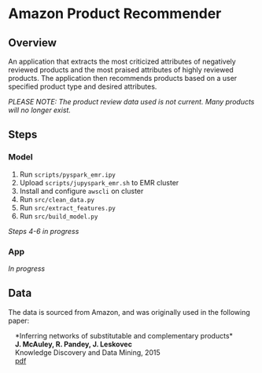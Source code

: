 # Amazon Product Recommender
## Overview
An application that extracts the most criticized attributes of negatively reviewed products and the most praised attributes of highly reviewed products. The application then recommends products based on a user specified product type and desired attributes.

*PLEASE NOTE: The product review data used is not current. Many products will no longer exist.*

## Steps

### Model
1. Run <code>scripts/pyspark_emr.ipy</code>
2. Upload <code>scripts/jupyspark_emr.sh</code> to EMR cluster
3. Install and configure <code>awscli</code> on cluster
4. Run <code>src/clean_data.py</code>
5. Run <code>src/extract_features.py</code>
6. Run <code>src/build_model.py</code>

*Steps 4-6 in progress*

### App
*In progress*

## Data
The data is sourced from Amazon, and was originally used in the following paper:<br>
<div style="margin-left: 1em">
  *Inferring networks of substitutable and complementary products*<br>
  <b>J. McAuley, R. Pandey, J. Leskovec</b><br>
  Knowledge Discovery and Data Mining, 2015<br>
  <a href="http://cseweb.ucsd.edu/~jmcauley/pdfs/kdd15.pdf">pdf</a>
</div>
